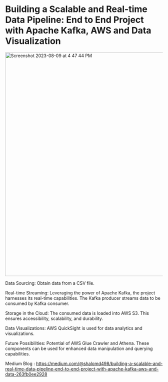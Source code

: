 # Building a Scalable and Real-time Data Pipeline: End to End Project with Apache Kafka, AWS and Data Visualization



<img width="715" alt="Screenshot 2023-08-09 at 4 47 44 PM" src="https://github.com/Shalomd6298/AWS-Kafka/assets/66585131/9fd1a1eb-a3c4-4a03-b33b-b72ca29ce6ff">




Data Sourcing: Obtain data from a CSV file. 

Real-time Streaming: Leveraging the power of Apache Kafka, the project harnesses its real-time capabilities. The Kafka producer streams data to be consumed by Kafka consumer.

Storage in the Cloud: The consumed data is loaded into AWS S3. This ensures accessibility, scalability, and durability.

Data Visualizations: AWS QuickSight is used for data analytics and visualizations. 

Future Possibilities: Potential of AWS Glue Crawler and Athena. These components can be used for enhanced data manipulation and querying capabilities. 

Medium Blog : https://medium.com/@shalomd498/building-a-scalable-and-real-time-data-pipeline-end-to-end-project-with-apache-kafka-aws-and-data-263fb0ee2928

